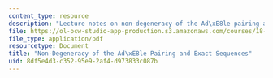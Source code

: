 ```yaml
---
content_type: resource
description: "Lecture notes on non-degeneracy of the Ad\xE8le pairing and exact sequences."
file: https://ol-ocw-studio-app-production.s3.amazonaws.com/courses/18-786-number-theory-ii-class-field-theory-spring-2016/8df5e4d3c35295e92af4d973833c087b_MIT18_786S16_lec5.pdf
file_type: application/pdf
resourcetype: Document
title: "Non-Degeneracy of the Ad\xE8le Pairing and Exact Sequences"
uid: 8df5e4d3-c352-95e9-2af4-d973833c087b
---
```

